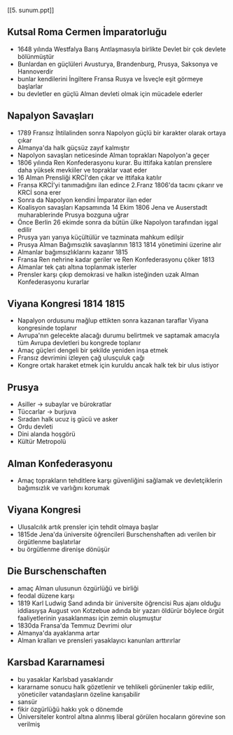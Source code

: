 [[5. sunum.ppt]]
## Kutsal Roma Cermen İmparatorluğu
- 1648 yılında Westfalya Barış Antlaşmasıyla birlikte Devlet bir çok devlete bölünmüştür
- Bunlardan en güçlüleri Avusturya, Brandenburg, Prusya, Saksonya ve Hannoverdir
- bunlar kendilerini İngiltere Fransa Rusya ve İsveçle eşit görmeye başlarlar
- bu devletler en güçlü Alman devleti olmak için mücadele ederler
## Napalyon Savaşları
- 1789 Fransız İhtilalinden sonra Napolyon güçlü bir karakter olarak ortaya çıkar
- Almanya'da halk güçsüz zayıf kalmıştır
- Napolyon savaşları neticesinde Alman toprakları Napolyon'a geçer
- 1806 yılında Ren Konfederasyonu kurar. Bu ittifaka katılan prenslere daha yüksek mevkiiler ve topraklar vaat eder
- 16 Alman Prensliği KRCİ'den çıkar ve ittifaka katılır
- Fransa KRCİ'yi tanımadığını ilan edince 2.Franz 1806'da tacını çıkarır ve KRCİ sona erer
- Sonra da Napolyon kendini İmparator ilan eder
- Koalisyon savaşları Kapsamında 14 Ekim 1806 Jena ve Auserstadt muharablerinde Prusya bozguna uğrar
- Önce Berlin 26 ekimde sonra da bütün ülke Napolyon tarafından işgal edilir
- Prusya yarı yarıya küçültülür ve tazminata mahkum edilşir
- Prusya Alman Bağımsızlık savaşlarının 1813 1814 yönetimini üzerine alır
- Almanlar bağımsızlıklarını kazanır 1815
- Fransa Ren nehrine kadar geriler ve Ren Konfederasyonu çöker 1813
- Almanlar tek çatı altına toplanmak isterler
- Prensler karşı çıkıp demokrasi ve halkın isteğinden uzak Alman Konfederasyonu kurarlar
## Viyana Kongresi 1814 1815
- Napalyon ordusunu mağlup ettikten sonra kazanan taraflar Viyana kongresinde toplanır
- Avrupa'nın gelecekte alacağı durumu belirtmek ve saptamak amacıyla tüm Avrupa devletleri bu kongrede toplanır
- Amaç güçleri dengeli bir şekilde yeniden inşa etmek
- Fransız devrimini izleyen çağ ulusçuluk çağı
- Kongre ortak haraket etmek için kuruldu ancak halk tek bir ulus istiyor
## Prusya
- Asiller -> subaylar ve bürokratlar
- Tüccarlar -> burjuva
- Sıradan halk ucuz iş gücü ve asker
- Ordu devleti
- Dini alanda hoşgörü
- Kültür Metropolü
## Alman Konfederasyonu
- Amaç toprakların tehditlere karşı güvenliğini sağlamak ve devletçiklerin bağımsızlık ve varlığını korumak
## Viyana Kongresi
- Ulusalcılık artık prensler için tehdit olmaya başlar
- 1815de Jena'da üniversite öğrencileri Burschenshaften adı verilen bir örgütlenme başlatırlar
- bu örgütlenme direnişe dönüşür
## Die Burschenschaften
- amaç Alman ulusunun özgürlüğü ve birliği
- feodal düzene karşı
- 1819 Karl Ludwig Sand adında bir üniversite öğrencisi Rus ajanı olduğu iddiasıyşa August von Kotzebue adında bir yazarı öldürür böylece örgüt faaliyetlerinin yasaklanması için zemin oluşmuştur
- 1830da Fransa'da Temmuz Devrimi olur
- Almanya'da ayaklanma artar
- Alman kralları ve prensleri yasaklayıcı kanunları arttırırlar
## Karsbad Kararnamesi
- bu yasaklar Karlsbad yasaklarıdır
- kararname sonucu halk gözetlenir ve tehlikeli görünenler takip edilir, yöneticiler vatandaşların özeline karışabilir
- sansür
- fikir özgürlüğü hakkı yok o dönemde
- Üniversiteler kontrol altına alınmış liberal görülen hocaların görevine son verilmiş